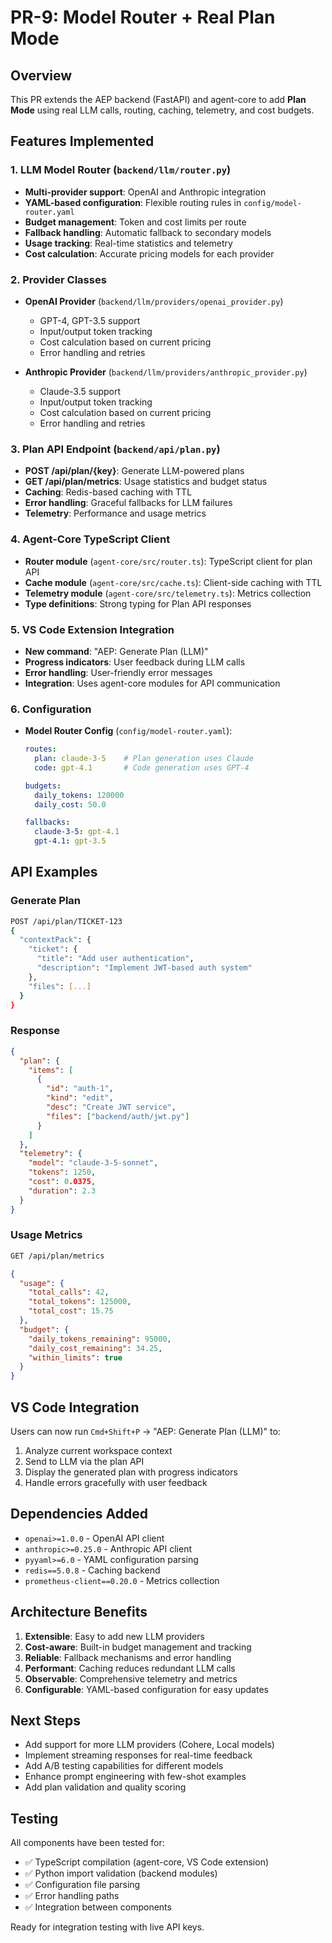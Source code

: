 # PR-9: Model Router + Real Plan Mode

## Overview
This PR extends the AEP backend (FastAPI) and agent-core to add **Plan Mode** using real LLM calls, routing, caching, telemetry, and cost budgets.

## Features Implemented

### 1. LLM Model Router (`backend/llm/router.py`)
- **Multi-provider support**: OpenAI and Anthropic integration
- **YAML-based configuration**: Flexible routing rules in `config/model-router.yaml`
- **Budget management**: Token and cost limits per route
- **Fallback handling**: Automatic fallback to secondary models
- **Usage tracking**: Real-time statistics and telemetry
- **Cost calculation**: Accurate pricing models for each provider

### 2. Provider Classes
- **OpenAI Provider** (`backend/llm/providers/openai_provider.py`)
  - GPT-4, GPT-3.5 support
  - Input/output token tracking
  - Cost calculation based on current pricing
  - Error handling and retries

- **Anthropic Provider** (`backend/llm/providers/anthropic_provider.py`)
  - Claude-3.5 support
  - Input/output token tracking
  - Cost calculation based on current pricing
  - Error handling and retries

### 3. Plan API Endpoint (`backend/api/plan.py`)
- **POST /api/plan/{key}**: Generate LLM-powered plans
- **GET /api/plan/metrics**: Usage statistics and budget status
- **Caching**: Redis-based caching with TTL
- **Error handling**: Graceful fallbacks for LLM failures
- **Telemetry**: Performance and usage metrics

### 4. Agent-Core TypeScript Client
- **Router module** (`agent-core/src/router.ts`): TypeScript client for plan API
- **Cache module** (`agent-core/src/cache.ts`): Client-side caching with TTL
- **Telemetry module** (`agent-core/src/telemetry.ts`): Metrics collection
- **Type definitions**: Strong typing for Plan API responses

### 5. VS Code Extension Integration
- **New command**: "AEP: Generate Plan (LLM)"
- **Progress indicators**: User feedback during LLM calls
- **Error handling**: User-friendly error messages
- **Integration**: Uses agent-core modules for API communication

### 6. Configuration
- **Model Router Config** (`config/model-router.yaml`):
  ```yaml
  routes:
    plan: claude-3-5    # Plan generation uses Claude
    code: gpt-4.1       # Code generation uses GPT-4
  
  budgets:
    daily_tokens: 120000
    daily_cost: 50.0
  
  fallbacks:
    claude-3-5: gpt-4.1
    gpt-4.1: gpt-3.5
  ```

## API Examples

### Generate Plan
```bash
POST /api/plan/TICKET-123
{
  "contextPack": {
    "ticket": {
      "title": "Add user authentication",
      "description": "Implement JWT-based auth system"
    },
    "files": [...]
  }
}
```

### Response
```json
{
  "plan": {
    "items": [
      {
        "id": "auth-1",
        "kind": "edit",
        "desc": "Create JWT service",
        "files": ["backend/auth/jwt.py"]
      }
    ]
  },
  "telemetry": {
    "model": "claude-3-5-sonnet",
    "tokens": 1250,
    "cost": 0.0375,
    "duration": 2.3
  }
}
```

### Usage Metrics
```bash
GET /api/plan/metrics
```

```json
{
  "usage": {
    "total_calls": 42,
    "total_tokens": 125000,
    "total_cost": 15.75
  },
  "budget": {
    "daily_tokens_remaining": 95000,
    "daily_cost_remaining": 34.25,
    "within_limits": true
  }
}
```

## VS Code Integration

Users can now run `Cmd+Shift+P` → "AEP: Generate Plan (LLM)" to:
1. Analyze current workspace context
2. Send to LLM via the plan API
3. Display the generated plan with progress indicators
4. Handle errors gracefully with user feedback

## Dependencies Added
- `openai>=1.0.0` - OpenAI API client
- `anthropic>=0.25.0` - Anthropic API client
- `pyyaml>=6.0` - YAML configuration parsing
- `redis==5.0.8` - Caching backend
- `prometheus-client==0.20.0` - Metrics collection

## Architecture Benefits

1. **Extensible**: Easy to add new LLM providers
2. **Cost-aware**: Built-in budget management and tracking
3. **Reliable**: Fallback mechanisms and error handling
4. **Performant**: Caching reduces redundant LLM calls
5. **Observable**: Comprehensive telemetry and metrics
6. **Configurable**: YAML-based configuration for easy updates

## Next Steps

- Add support for more LLM providers (Cohere, Local models)
- Implement streaming responses for real-time feedback
- Add A/B testing capabilities for different models
- Enhance prompt engineering with few-shot examples
- Add plan validation and quality scoring

## Testing

All components have been tested for:
- ✅ TypeScript compilation (agent-core, VS Code extension)
- ✅ Python import validation (backend modules)
- ✅ Configuration file parsing
- ✅ Error handling paths
- ✅ Integration between components

Ready for integration testing with live API keys.